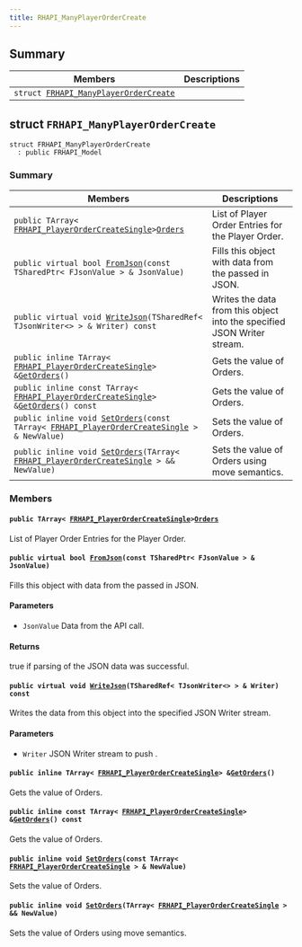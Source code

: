 ```yaml
---
title: RHAPI_ManyPlayerOrderCreate
---
```


## Summary

 Members                        | Descriptions                                
--------------------------------|---------------------------------------------
`struct `[`FRHAPI_ManyPlayerOrderCreate`](#structFRHAPI__ManyPlayerOrderCreate) | 

## struct `FRHAPI_ManyPlayerOrderCreate` <a id="structFRHAPI__ManyPlayerOrderCreate"></a>

```
struct FRHAPI_ManyPlayerOrderCreate
  : public FRHAPI_Model
```

### Summary

 Members                        | Descriptions                                
--------------------------------|---------------------------------------------
`public TArray< `[`FRHAPI_PlayerOrderCreateSingle`](RHAPI_PlayerOrderCreateSingle.md#structFRHAPI__PlayerOrderCreateSingle)` > `[`Orders`](#structFRHAPI__ManyPlayerOrderCreate_1a00bc918f739eba03dbcaacfc4cad9fb3) | List of Player Order Entries for the Player Order.
`public virtual bool `[`FromJson`](#structFRHAPI__ManyPlayerOrderCreate_1a65a0e538f9e946976d1c390fc80fa042)`(const TSharedPtr< FJsonValue > & JsonValue)` | Fills this object with data from the passed in JSON.
`public virtual void `[`WriteJson`](#structFRHAPI__ManyPlayerOrderCreate_1a0625ec1f27f8e50abba72de0b0d71bec)`(TSharedRef< TJsonWriter<> > & Writer) const` | Writes the data from this object into the specified JSON Writer stream.
`public inline TArray< `[`FRHAPI_PlayerOrderCreateSingle`](RHAPI_PlayerOrderCreateSingle.md#structFRHAPI__PlayerOrderCreateSingle)` > & `[`GetOrders`](#structFRHAPI__ManyPlayerOrderCreate_1a8d4ebffe0f90e80a1b6eadab2fa61b2d)`()` | Gets the value of Orders.
`public inline const TArray< `[`FRHAPI_PlayerOrderCreateSingle`](RHAPI_PlayerOrderCreateSingle.md#structFRHAPI__PlayerOrderCreateSingle)` > & `[`GetOrders`](#structFRHAPI__ManyPlayerOrderCreate_1a9086ee313aaf8ecc249f68cc5e2558ed)`() const` | Gets the value of Orders.
`public inline void `[`SetOrders`](#structFRHAPI__ManyPlayerOrderCreate_1abac65f717bc4dc6f231db6fc3fca6a5a)`(const TArray< `[`FRHAPI_PlayerOrderCreateSingle`](RHAPI_PlayerOrderCreateSingle.md#structFRHAPI__PlayerOrderCreateSingle)` > & NewValue)` | Sets the value of Orders.
`public inline void `[`SetOrders`](#structFRHAPI__ManyPlayerOrderCreate_1a205fb125d14ac2240d7452ed194f02df)`(TArray< `[`FRHAPI_PlayerOrderCreateSingle`](RHAPI_PlayerOrderCreateSingle.md#structFRHAPI__PlayerOrderCreateSingle)` > && NewValue)` | Sets the value of Orders using move semantics.

### Members

#### `public TArray< `[`FRHAPI_PlayerOrderCreateSingle`](RHAPI_PlayerOrderCreateSingle.md#structFRHAPI__PlayerOrderCreateSingle)` > `[`Orders`](#structFRHAPI__ManyPlayerOrderCreate_1a00bc918f739eba03dbcaacfc4cad9fb3) <a id="structFRHAPI__ManyPlayerOrderCreate_1a00bc918f739eba03dbcaacfc4cad9fb3"></a>

List of Player Order Entries for the Player Order.

#### `public virtual bool `[`FromJson`](#structFRHAPI__ManyPlayerOrderCreate_1a65a0e538f9e946976d1c390fc80fa042)`(const TSharedPtr< FJsonValue > & JsonValue)` <a id="structFRHAPI__ManyPlayerOrderCreate_1a65a0e538f9e946976d1c390fc80fa042"></a>

Fills this object with data from the passed in JSON.

#### Parameters
* `JsonValue` Data from the API call.

#### Returns
true if parsing of the JSON data was successful.

#### `public virtual void `[`WriteJson`](#structFRHAPI__ManyPlayerOrderCreate_1a0625ec1f27f8e50abba72de0b0d71bec)`(TSharedRef< TJsonWriter<> > & Writer) const` <a id="structFRHAPI__ManyPlayerOrderCreate_1a0625ec1f27f8e50abba72de0b0d71bec"></a>

Writes the data from this object into the specified JSON Writer stream.

#### Parameters
* `Writer` JSON Writer stream to push .

#### `public inline TArray< `[`FRHAPI_PlayerOrderCreateSingle`](RHAPI_PlayerOrderCreateSingle.md#structFRHAPI__PlayerOrderCreateSingle)` > & `[`GetOrders`](#structFRHAPI__ManyPlayerOrderCreate_1a8d4ebffe0f90e80a1b6eadab2fa61b2d)`()` <a id="structFRHAPI__ManyPlayerOrderCreate_1a8d4ebffe0f90e80a1b6eadab2fa61b2d"></a>

Gets the value of Orders.

#### `public inline const TArray< `[`FRHAPI_PlayerOrderCreateSingle`](RHAPI_PlayerOrderCreateSingle.md#structFRHAPI__PlayerOrderCreateSingle)` > & `[`GetOrders`](#structFRHAPI__ManyPlayerOrderCreate_1a9086ee313aaf8ecc249f68cc5e2558ed)`() const` <a id="structFRHAPI__ManyPlayerOrderCreate_1a9086ee313aaf8ecc249f68cc5e2558ed"></a>

Gets the value of Orders.

#### `public inline void `[`SetOrders`](#structFRHAPI__ManyPlayerOrderCreate_1abac65f717bc4dc6f231db6fc3fca6a5a)`(const TArray< `[`FRHAPI_PlayerOrderCreateSingle`](RHAPI_PlayerOrderCreateSingle.md#structFRHAPI__PlayerOrderCreateSingle)` > & NewValue)` <a id="structFRHAPI__ManyPlayerOrderCreate_1abac65f717bc4dc6f231db6fc3fca6a5a"></a>

Sets the value of Orders.

#### `public inline void `[`SetOrders`](#structFRHAPI__ManyPlayerOrderCreate_1a205fb125d14ac2240d7452ed194f02df)`(TArray< `[`FRHAPI_PlayerOrderCreateSingle`](RHAPI_PlayerOrderCreateSingle.md#structFRHAPI__PlayerOrderCreateSingle)` > && NewValue)` <a id="structFRHAPI__ManyPlayerOrderCreate_1a205fb125d14ac2240d7452ed194f02df"></a>

Sets the value of Orders using move semantics.

